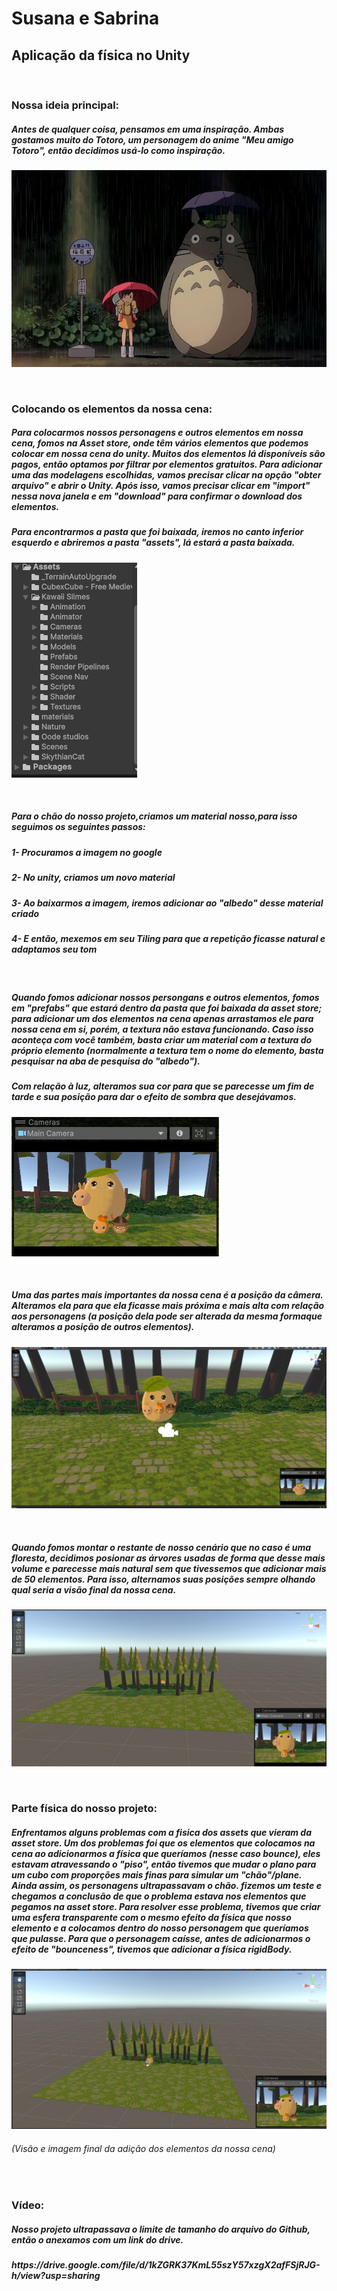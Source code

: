 <h1>Susana e Sabrina</h1>

<h2>Aplicação da física no Unity</h2>

<br>
<h3>Nossa ideia principal:</h3>
<h5>Antes de qualquer coisa, pensamos em uma inspiração. Ambas gostamos muito do Totoro, um personagem do anime "Meu amigo Totoro", então decidimos usá-lo como inspiração.</h5>

![google](images.readme/totoro.png)

<br>
<h3>Colocando os elementos da nossa cena:</h3>
<h5>Para colocarmos nossos personagens e outros elementos em nossa cena, fomos na Asset store, onde têm vários elementos que podemos colocar em nossa cena do unity. Muitos dos elementos lá disponíveis são pagos, então optamos por filtrar por elementos gratuitos. Para adicionar uma das modelagens escolhidas, vamos precisar clicar na opção "obter arquivo" e abrir o Unity. Após isso, vamos precisar clicar em "import" nessa nova janela e em "download" para confirmar o download dos elementos.</h5>
<h5>Para encontrarmos a pasta que foi baixada, iremos no canto inferior esquerdo e abriremos a pasta "assets", lá estará a pasta baixada.</h5>

![google](images.readme/2.jpeg)

<br>
<h5>Para o chão do nosso projeto,criamos um material nosso,para isso seguimos os seguintes passos:</h5>
<h5> 1- Procuramos a imagem no google</h5>
<h5> 2- No unity, criamos um novo material</h5>
<h5> 3- Ao baixarmos a imagem, iremos adicionar ao "albedo" desse material criado</h5>
<h5> 4- E então, mexemos em seu Tiling para que a repetição ficasse natural e adaptamos seu tom</h5>

<br>

<h5>Quando fomos adicionar nossos persongans e outros elementos, fomos em "prefabs" que estará dentro da pasta que foi baixada da asset store; para adicionar um dos elementos na cena apenas arrastamos ele para nossa cena em si, porém, a textura não estava funcionando. Caso isso aconteça com você também, basta criar um material com a textura do próprio elemento (normalmente a textura tem o nome do elemento, basta pesquisar na aba de pesquisa do "albedo").</h5>

<h5>Com relação à luz, alteramos sua cor para que se parecesse um fim de tarde e sua posição para dar o efeito de sombra que desejávamos.</h5>

![google](images.readme/3.jpeg)

<br>
<h5>Uma das partes mais importantes da nossa cena é a posição da câmera. Alteramos ela para que ela ficasse mais próxima e mais alta com relação aos personagens (a posição dela pode ser alterada da mesma formaque alteramos a posição de outros elementos).</h5>

![google](images.readme/6.jpeg)

<br>
<h5> Quando fomos montar o restante de nosso cenário que no caso é uma floresta, decidimos posionar as árvores usadas de forma que desse mais volume e parecesse mais natural sem que tivessemos que adicionar mais de 50 elementos. Para isso, alternamos suas posições sempre olhando qual seria a visão final da nossa cena.</h5>

![google](images.readme/5.jpeg)

<br>
<h3>Parte física do nosso projeto:</h3>

<h5> Enfrentamos alguns problemas com a fisica dos assets que vieram da asset store. Um dos problemas foi que os elementos que colocamos na cena ao adicionarmos a física que queríamos (nesse caso bounce), eles estavam atravessando o "piso", então tivemos que mudar o plano para um cubo com proporções mais finas para simular um "chão"/plane. Ainda assim, os personagens ultrapassavam o chão. fizemos um teste e chegamos a conclusão de que o problema estava nos elementos que pegamos na asset store. Para resolver esse problema, tivemos que criar uma esfera transparente com o mesmo efeito da física que nosso elemento e a colocamos dentro do nosso personagem que queríamos que pulasse. Para que o personagem caísse, antes de adicionarmos o efeito de "bounceness", tivemos que adicionar a física rigidBody. </h5>

![google](images.readme/4.jpeg)
<h6>(Visão e imagem final da adição dos elementos da nossa cena)</h6>

<br>
<h3> Vídeo:</h3>
<h5> Nosso projeto ultrapassava o limite de tamanho do arquivo do Github, então o anexamos com um link do drive.</h5>

<h5> https://drive.google.com/file/d/1kZGRK37KmL55szY57xzgX2afFSjRJG-h/view?usp=sharing </h5>
